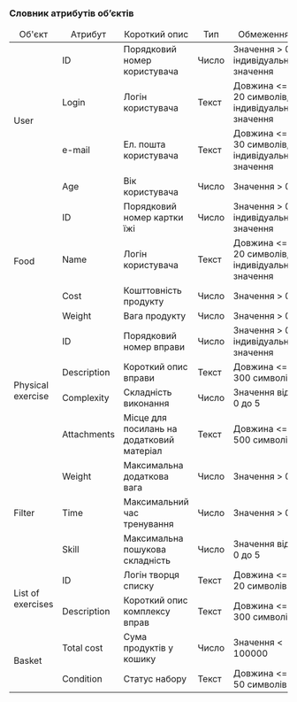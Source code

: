 ### Словник атрибутів об’єктів

<table>
    <thead align="center">
        <tr>
            <td>Об'єкт</td>
            <td>Атрибут</td>
            <td>Короткий опис</td>
            <td>Тип</td>
            <td>Обмеження</td>
        </tr>
    </thead>
    <tbody>
        <tr>
            <td rowspan="4">User</td>
            <td>ID</td>
            <td>Порядковий номер користувача</td>
            <td>Число</td>
            <td>Значення > 0, індивідуальне значення</td>
        </tr>
        <tr>
            <td>Login</td>
            <td>Логін користувача</td>
            <td>Текст</td>
            <td>Довжина <= 20 символів, індивідуальне значення</td>
        </tr>
        <tr>
            <td>e-mail</td>
            <td>Ел. пошта користувача</td>
            <td>Текст</td>
            <td>Довжина <= 30 символів, індивідуальне значення</td>
        </tr>
        <tr>
            <td>Age</td>
            <td>Вік користувача</td>
            <td>Число</td>
            <td>Значення > 0</td>
        </tr>
        <tr>
            <td rowspan="4">Food</td>
            <td>ID</td>
            <td>Порядковий номер картки їжі</td>
            <td>Число</td>
            <td>Значення > 0, індивідуальне значення</td>
        </tr>
        <tr>
            <td>Name</td>
            <td>Логін користувача</td>
            <td>Текст</td>
            <td>Довжина <= 20 символів, індивідуальне значення</td>
        </tr>
        <tr>
            <td>Cost</td>
            <td>Кошттовність продукту</td>
            <td>Число</td>
            <td>Значення > 0</td>
        </tr>
        <tr>
            <td>Weight</td>
            <td>Вага продукту</td>
            <td>Число</td>
            <td>Значення > 0</td>
        </tr>
        <tr>
            <td rowspan="4">Physical exercise</td>
            <td>ID</td>
            <td>Порядковий номер вправи</td>
            <td>Число</td>
            <td>Значення > 0, індивідуальне значення</td>
        </tr>
        <tr>
            <td>Description</td>
            <td>Короткий опис вправи</td>
            <td>Текст</td>
            <td>Довжина <= 300 символів</td>
        </tr>
        <tr>
            <td>Complexity</td>
            <td>Складність виконання</td>
            <td>Число</td>
            <td>Значення від 0 до 5</td>
        </tr>
        <tr>
            <td>Attachments</td>
            <td>Місце для посилань на додатковий матеріал</td>
            <td>Текст</td>
            <td>Довжина <= 500 символів</td>
        </tr>
        <tr>
            <td rowspan="3">Filter</td>
            <td>Weight</td>
            <td>Максимальна додаткова вага</td>
            <td>Число</td>
            <td>Значення > 0</td>
        </tr>
        <tr>
            <td>Time</td>
            <td>Максимальний час тренування</td>
            <td>Число</td>
            <td>Значення > 0</td>
        </tr>
        <tr>
            <td>Skill</td>
            <td>Максимальна пошукова складність</td>
            <td>Число</td>
            <td>Значення від 0 до 5</td>
        </tr>
        <tr>
            <td rowspan="2">List of exercises</td>
            <td>ID</td>
            <td>Логін творця списку</td>
            <td>Текст</td>
            <td>Довжина <= 20 символів</td>
        </tr>
        <tr>
            <td>Description</td>
            <td>Короткий опис комплексу вправ</td>
            <td>Текст</td>
            <td>Довжина <= 300 символів</td>
        </tr>
        <tr>
            <td rowspan="2">Basket</td>
            <td>Total cost</td>
            <td>Сума продуктів у кошику</td>
            <td>Число</td>
            <td>Значення < 100000</td>
        </tr>
        <tr>
            <td>Condition</td>
            <td>Статус набору</td>
            <td>Текст</td>
            <td>Довжина <= 50 символів</td>
        </tr>
</table>

